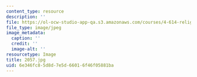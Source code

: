 ```yaml
---
content_type: resource
description: ''
file: https://ol-ocw-studio-app-qa.s3.amazonaws.com/courses/4-614-religious-architecture-and-islamic-cultures-fall-2002/6e346fc85d8d7e5d66016f46f05881ba_2057.jpg
file_type: image/jpeg
image_metadata:
  caption: ''
  credit: ''
  image-alt: ''
resourcetype: Image
title: 2057.jpg
uid: 6e346fc8-5d8d-7e5d-6601-6f46f05881ba
---
```

